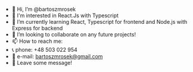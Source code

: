 - 👋 Hi, I’m @bartoszmrosek
- 👀 I'm interested in React.Js with Typescript
- 🌱 I’m currently learning React, Typescript for frontend and Node.js with Express for backend
- 💞️ I’m looking to collaborate on any future projects!
- 📫 How to reach me:
- 📞 phone: +48 503 022 954
- 📧 e-mail: bartoszmrosek@gmail.com
- 💬 Leave some message!

<!---
bartoszmrosek/bartoszmrosek is a ✨ special ✨ repository because its `README.md` (this file) appears on your GitHub profile.
You can click the Preview link to take a look at your changes.
--->
